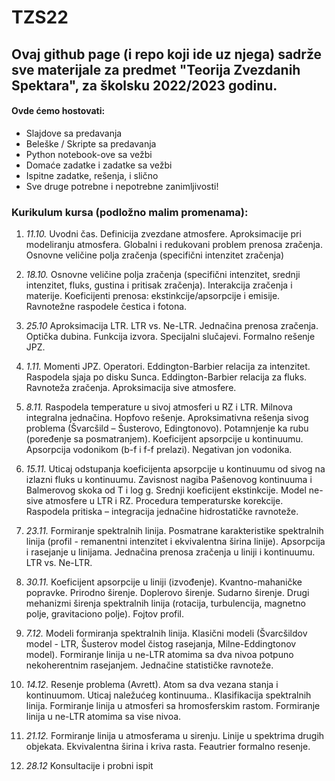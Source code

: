 # TZS22

## Ovaj github page (i repo koji ide uz njega) sadrže sve materijale za predmet "Teorija Zvezdanih Spektara", za školsku 2022/2023 godinu. 

#### Ovde ćemo hostovati:

- Slajdove sa predavanja 
- Beleške / Skripte sa predavanja
- Python notebook-ove sa vežbi 
- Domaće zadatke i zadatke sa vežbi 
- Ispitne zadatke, rešenja, i slično
- Sve druge potrebne i nepotrebne zanimljivosti! 

### Kurikulum kursa (podložno malim promenama): 
1) *11.10.* Uvodni čas. Definicija zvezdane atmosfere. Aproksimacije pri modeliranju atmosfera. Globalni i redukovani problem prenosa zračenja. Osnovne veličine polja zračenja (specifični intenzitet zračenja)
 
2) *18.10.* Osnovne veličine polja zračenja (specifični intenzitet, srednji intenzitet, fluks, gustina i pritisak zračenja). Interakcija zračenja i materije. Koeficijenti prenosa: ekstinkcije/apsorpcije i emisije. Ravnotežne raspodele čestica i fotona.

3) *25.10* Aproksimacija LTR. LTR vs. Ne-LTR. Jednačina prenosa zračenja. Optička dubina. Funkcija izvora. Specijalni slučajevi. Formalno rešenje JPZ. 

4) *1.11.*  Momenti JPZ. Operatori. Eddington-Barbier relacija za intenzitet. Raspodela sjaja po disku Sunca.  Eddington-Barbier relacija za fluks. Ravnoteža zračenja. Aproksimacija sive atmosfere. 

5) *8.11.* Raspodela temperature u sivoj atmosferi u RZ i LTR. Milnova integralna jednačina. Hopfovo rešenje. Aproksimativna rešenja sivog problema (Švarcšild – Šusterovo, Edingtonovo). Potamnjenje ka rubu (poređenje sa posmatranjem). Koeficijent apsorpcije u kontinuumu. Apsorpcija vodonikom (b-f i f-f prelazi). Negativan jon vodonika.

6) *15.11.* Uticaj odstupanja koeficijenta apsorpcije u kontinuumu od sivog na izlazni fluks u kontinuumu.  Zavisnost nagiba Pašenovog kontinuuma i Balmerovog skoka od T i log g. Srednji koeficijent ekstinkcije. Model ne-sive atmosfere u LTR i RZ. Procedura temperaturske korekcije. Raspodela pritiska – integracija jednačine hidrostatičke ravnoteže. 

7) *23.11.* Formiranje spektralnih linija. Posmatrane karakteristike spektralnih linija (profil - remanentni intenzitet i ekvivalentna širina linije). Apsorpcija i rasejanje u linijama. Jednačina prenosa zračenja u liniji i kontinuumu. LTR vs. Ne-LTR.

8) *30.11.* Koeficijent apsorpcije u liniji (izvođenje). Kvantno-mahaničke popravke. Prirodno širenje. Doplerovo širenje. Sudarno širenje. Drugi mehanizmi širenja spektralnih linija (rotacija, turbulencija, magnetno polje, gravitaciono polje). Fojtov profil. 

9) *7.12.* Modeli formiranja spektralnih linija. Klasični modeli (Švarcšildov model - LTR, Šusterov model čistog rasejanja, Milne-Eddingtonov model). Formiranje linija u ne-LTR atomima sa dva nivoa potpuno nekoherentnim rasejanjem. Jednačine statističke ravnoteže.  

10) *14.12.* Resenje problema (Avrett).  Atom sa dva vezana stanja i kontinuumom. Uticaj naležućeg kontinuuma.. Klasifikacija spektralnih linija. Formiranje linija u atmosferi sa hromosferskim rastom. Formiranje linija u ne-LTR atomima sa vise nivoa. 

11)  *21.12.* Formiranje linija u atmosferama u sirenju. Linije u spektrima drugih objekata. Ekvivalentna širina i kriva rasta.  Feautrier formalno resenje. 

12) *28.12* Konsultacije i probni ispit 
